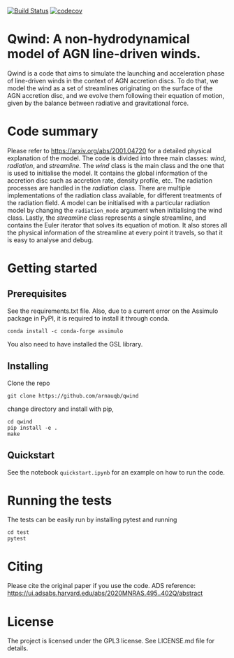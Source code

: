[![Build Status](https://travis-ci.org/arnauqb/qwind.svg?branch=master)](https://travis-ci.org/arnauqb/qwind)
[![codecov](https://codecov.io/gh/arnauqb/qwind/branch/master/graph/badge.svg)](https://codecov.io/gh/arnauqb/qwind)

Qwind: A non-hydrodynamical model of AGN line-driven winds.
===========================================================


Qwind is a code that aims to simulate the launching and acceleration phase of line-driven winds in the context of AGN accretion discs. To do that, we model the wind as a set of streamlines originating on the surface of the AGN accretion disc, and we evolve them following their equation of motion, given by the balance between radiative and gravitational force.

Code summary
============

Please refer to https://arxiv.org/abs/2001.04720 for a detailed physical explanation of the model. The code is divided into three main classes: <em>wind</em>, <em>radiation</em>, and <em>streamline</em>. The <em>wind</em> class is the main class and the one that is used to initialise the model. It contains the global information of the accretion disc such as accretion rate, density profile, etc. The radiation processes are handled in the <em>radiation</em> class. There are multiple implementations of the radiation class available, for different treatments of the radiation field. A model can be initialised with a particular radiation model by changing the ``radiation_mode`` argument when initialising the wind class. Lastly, the <em>streamline</em> class represents a single streamline, and contains the Euler iterator that solves its equation of motion. It also stores all the physical information of the streamline  at every point it travels, so that it is easy to analyse and debug.

Getting started
===============

Prerequisites
-------------

See the requirements.txt file. Also, due to a current error on the Assimulo package in PyPI, it is required to install it through conda.

```
conda install -c conda-forge assimulo
```

You also need to have installed the GSL library.

Installing
----------

Clone the repo

```
git clone https://github.com/arnauqb/qwind
```

change directory and install with pip,

```
cd qwind
pip install -e .
make
```

Quickstart
----------

See the notebook `quickstart.ipynb` for an example on how to run the code.

Running the tests
=================

The tests can be easily run by installing pytest and running

```
cd test
pytest
```

Citing
======

Please cite the original paper if you use the code. ADS reference: https://ui.adsabs.harvard.edu/abs/2020MNRAS.495..402Q/abstract

License
=======

The project is licensed under the GPL3 license. See LICENSE.md file for details.

